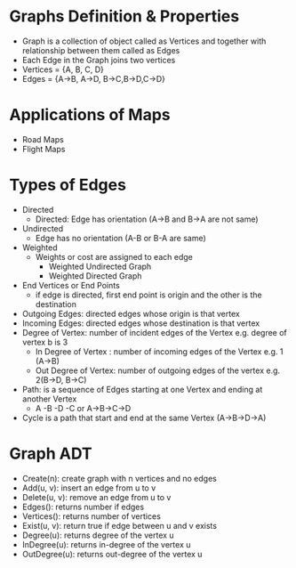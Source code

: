 # Graphs Definition & Properties
- Graph is a collection of object called as Vertices and together with relationship between them called as Edges
- Each Edge in the Graph joins two vertices
- Vertices = {A, B, C, D}
- Edges = {A->B, A->D, B->C,B->D,C->D}

# Applications of Maps
- Road Maps
- Flight Maps
# Types of Edges
- Directed
  - Directed: Edge has orientation (A->B and B->A are not same)
- Undirected
  - Edge has no orientation (A-B or B-A are same)
- Weighted
  - Weights or cost are assigned to each edge
    - Weighted Undirected Graph
    - Weighted Directed Graph
- End Vertices or End Points
  - if edge is directed, first end point is origin and the other is the destination
- Outgoing Edges: directed edges whose origin is that vertex
- Incoming Edges: directed edges whose destination is that vertex
- Degree of Vertex: number of incident edges of the Vertex e.g. degree of vertex b is 3
  - In Degree of Vertex : number of incoming edges of the Vertex e.g. 1 (A->B)
  - Out Degree of Vertex: number of outgoing edges of the vertex e.g. 2(B->D, B->C)
- Path: is a sequence of Edges starting at one Vertex and ending at another Vertex
  - A -B -D -C or A->B->C->D
- Cycle is a path that start and end at the same Vertex (A->B->D->A)
# Graph ADT
- Create(n): create graph with n vertices and no edges
- Add(u, v): insert an edge from u to v
- Delete(u, v): remove an edge from u to v
- Edges(): returns number if edges
- Vertices(): returns number of vertices
- Exist(u, v): return true if edge between u and v exists
- Degree(u): returns degree of the vertex u
- InDegree(u): returns in-degree of the vertex u
- OutDegree(u): returns out-degree of the vertex u